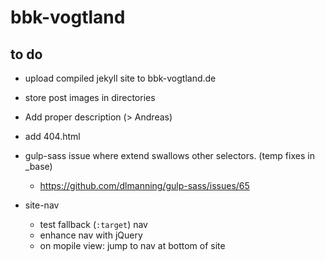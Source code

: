 # bbk-vogtland

## to do

- upload compiled jekyll site to bbk-vogtland.de
- store post images in directories

- Add proper description (> Andreas)
- add 404.html
- gulp-sass issue where extend swallows other selectors. (temp fixes in _base)
  - https://github.com/dlmanning/gulp-sass/issues/65
- site-nav
    - test fallback (`:target`) nav
    - enhance nav with jQuery
    - on mopile view: jump to nav at bottom of site
